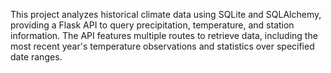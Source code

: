 This project analyzes historical climate data using SQLite and SQLAlchemy, providing a Flask API to query precipitation, temperature, and station information. 
The API features multiple routes to retrieve data, including the most recent year's temperature observations and statistics over specified date ranges.
